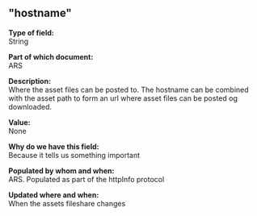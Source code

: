 ## "hostname"

**Type of field:**  
String  

**Part of which document:**  
ARS

**Description:**  
Where the asset files can be posted to. The hostname can be combined with the asset path to form an url where asset files can be posted og downloaded.

**Value:**  
None

**Why do we have this field:**  
Because it tells us something important  

**Populated by whom and when:**  
ARS. Populated as part of the httpInfo protocol

**Updated where and when:**  
When the assets fileshare changes

